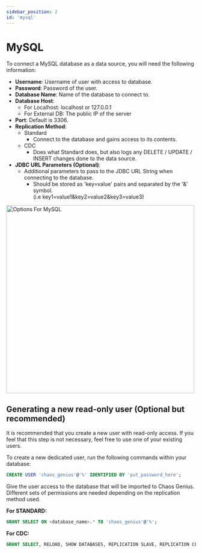 ```yaml
---
sidebar_position: 2
id: 'mysql'
---
```


# MySQL

To connect a MySQL database as a data source, you will need the following information:

* **Username**: Username of user with access to database.
* **Password**: Password of the user.
* **Database Name**: Name of the database to connect to.
* **Database Host**:
    * For Localhost: localhost or 127.0.0.1
    * For External DB: The public IP of the server 
* **Port**: Default is 3306.
* **Replication Method**:
    * Standard
        * Connect to the database and gains access to its contents.
    * CDC
        * Does what Standard does, but also logs any DELETE / UPDATE / INSERT changes done to the data source.
* **JDBC URL Parameters (Optional)**:
    * Additional parameters to pass to the JDBC URL String when connecting to the database.
        * Should be stored as 'key=value' pairs and separated by the '&' symbol. <br/>
        (i.e key1=value1&key2=value2&key3=value3)

<img alt="Options For MySQL" src="/img/connecting-to-data-sources/mysql.png" width="500" />


## Generating a new read-only user (Optional but recommended)

It is recommended that you create a new user with read-only access. If you feel that this step is not necessary, feel free to use one of your existing users.

To create a new dedicated user, run the following commands within your database:
```sql
CREATE USER 'chaos_genius'@'%' IDENTIFIED BY 'put_password_here';
```
Give the user access to the database that will be imported to Chaos Genius. Different sets of permissions are needed depending on the replication method used.

**For STANDARD:**
```sql
GRANT SELECT ON <database_name>.* TO 'chaos_genius'@'%';
```
**For CDC:**
```sql
GRANT SELECT, RELOAD, SHOW DATABASES, REPLICATION SLAVE, REPLICATION CLIENT ON *.* TO 'chaos_genius'@'%';
```
